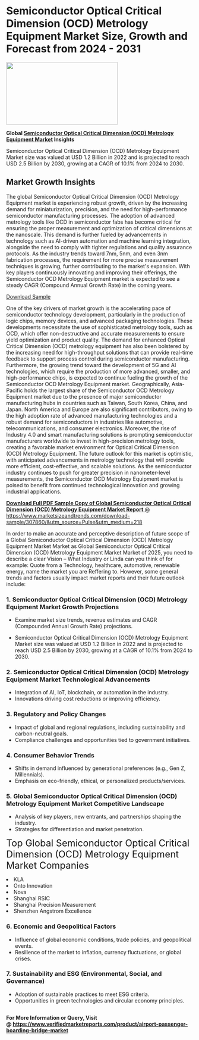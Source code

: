 <H1>Semiconductor Optical Critical Dimension (OCD) Metrology Equipment Market Size, Growth and Forecast from 2024 - 2031</H1><img class="aligncenter size-medium wp-image-584254" src="https://thirdeyenews.in/wp-content/uploads/2024/09/Global-Market-Research-300x168.jpeg" alt="" width="300" height="168" /><p><strong>Global&nbsp;<a href="https://www.marketsizeandtrends.com/download-sample/307860/&amp;utm_source=Pulse&amp;utm_medium=218">Semiconductor Optical Critical Dimension (OCD) Metrology Equipment Market</a> Insights</strong></p><p>Semiconductor Optical Critical Dimension (OCD) Metrology Equipment Market size was valued at USD 1.2 Billion in 2022 and is projected to reach USD 2.5 Billion by 2030, growing at a CAGR of 10.1% from 2024 to 2030.</p><p><h2>Market Growth Insights</h2> <p>The global Semiconductor Optical Critical Dimension (OCD) Metrology Equipment market is experiencing robust growth, driven by the increasing demand for miniaturization, precision, and the need for high-performance semiconductor manufacturing processes. The adoption of advanced metrology tools like OCD in semiconductor fabs has become critical for ensuring the proper measurement and optimization of critical dimensions at the nanoscale. This demand is further fueled by advancements in technology such as AI-driven automation and machine learning integration, alongside the need to comply with tighter regulations and quality assurance protocols. As the industry trends toward 7nm, 5nm, and even 3nm fabrication processes, the requirement for more precise measurement techniques is growing, further contributing to the market's expansion. With key players continuously innovating and improving their offerings, the Semiconductor OCD Metrology Equipment market is expected to see a steady CAGR (Compound Annual Growth Rate) in the coming years.</p> <p><a href="#">Download Sample</a></p> <p>One of the key drivers of market growth is the accelerating pace of semiconductor technology development, particularly in the production of logic chips, memory devices, and advanced packaging technologies. These developments necessitate the use of sophisticated metrology tools, such as OCD, which offer non-destructive and accurate measurements to ensure yield optimization and product quality. The demand for enhanced Optical Critical Dimension (OCD) metrology equipment has also been bolstered by the increasing need for high-throughput solutions that can provide real-time feedback to support process control during semiconductor manufacturing. Furthermore, the growing trend toward the development of 5G and AI technologies, which require the production of more advanced, smaller, and high-performance chips, is expected to continue fueling the growth of the Semiconductor OCD Metrology Equipment market. Geographically, Asia-Pacific holds the largest share of the Semiconductor OCD Metrology Equipment market due to the presence of major semiconductor manufacturing hubs in countries such as Taiwan, South Korea, China, and Japan. North America and Europe are also significant contributors, owing to the high adoption rate of advanced manufacturing technologies and a robust demand for semiconductors in industries like automotive, telecommunications, and consumer electronics. Moreover, the rise of Industry 4.0 and smart manufacturing solutions is prompting semiconductor manufacturers worldwide to invest in high-precision metrology tools, creating a favorable market environment for Optical Critical Dimension (OCD) Metrology Equipment. The future outlook for this market is optimistic, with anticipated advancements in metrology technology that will provide more efficient, cost-effective, and scalable solutions. As the semiconductor industry continues to push for greater precision in nanometer-level measurements, the Semiconductor OCD Metrology Equipment market is poised to benefit from continued technological innovation and growing industrial applications.</p> <p><a href="#"></p><p><span class=""><strong>Download Full PDF Sample Copy of Global Semiconductor Optical Critical Dimension (OCD) Metrology Equipment Market Report</strong> @ <a href="https://www.marketsizeandtrends.com/download-sample/307860/&amp;utm_source=Pulse&amp;utm_medium=218" target="_blank">https://www.marketsizeandtrends.com/download-sample/307860/&amp;utm_source=Pulse&amp;utm_medium=218</a></span></p><p>In order to make an accurate and perceptive description of future scope of a Global&nbsp;Semiconductor Optical Critical Dimension (OCD) Metrology Equipment Market Market as Global&nbsp;Semiconductor Optical Critical Dimension (OCD) Metrology Equipment Market Market of 2025, you need to describe a clear Vision &ndash; What Industry or Linda can you think of for example: Quote from a Technology, healthcare, automotive, renewable energy, name the market you are Reffering to. However, some general trends and factors usually impact market reports and their future outlook include:</p><h3>1.&nbsp;<strong>Semiconductor Optical Critical Dimension (OCD) Metrology Equipment Market Growth Projections</strong></h3><ul><li>Examine market size trends, revenue estimates and CAGR (Compounded Annual Growth Rate) projections.</li><li><p>Semiconductor Optical Critical Dimension (OCD) Metrology Equipment Market size was valued at USD 1.2 Billion in 2022 and is projected to reach USD 2.5 Billion by 2030, growing at a CAGR of 10.1% from 2024 to 2030.</p></li></ul><h3>2.&nbsp;<strong>Semiconductor Optical Critical Dimension (OCD) Metrology Equipment Market Technological Advancements</strong></h3><ul><li>Integration of AI, IoT, blockchain, or automation in the industry.</li><li>Innovations driving cost reductions or improving efficiency.</li></ul><h3>3.&nbsp;<strong>Regulatory and Policy Changes</strong></h3><ul><li>Impact of global and regional regulations, including sustainability and carbon-neutral goals.</li><li>Compliance challenges and opportunities tied to government initiatives.</li></ul><h3>4.&nbsp;<strong>Consumer Behavior Trends</strong></h3><ul><li>Shifts in demand influenced by generational preferences (e.g., Gen Z, Millennials).</li><li>Emphasis on eco-friendly, ethical, or personalized products/services.</li></ul><h3>5.&nbsp;<strong>Global Semiconductor Optical Critical Dimension (OCD) Metrology Equipment Market Competitive Landscape</strong></h3><ul><li>Analysis of key players, new entrants, and partnerships shaping the industry.</li><li>Strategies for differentiation and market penetration.</li></ul><p data-pm-slice="1 1 []"><span style="color: inherit; font-family: inherit; font-size: 25px;">Top Global Semiconductor Optical Critical Dimension (OCD) Metrology Equipment Market Companies</span></p><div class="" data-test-id=""><p><li>KLA</li><li> Onto Innovation</li><li> Nova</li><li> Shanghai RSIC</li><li> Shanghai Precision Measurement</li><li> Shenzhen Angstrom Excellence</li></p></div><h3>6.&nbsp;<strong>Economic and Geopolitical Factors</strong></h3><ul><li>Influence of global economic conditions, trade policies, and geopolitical events.</li><li>Resilience of the market to inflation, currency fluctuations, or global crises.</li></ul><h3>7.&nbsp;<strong>Sustainability and ESG (Environmental, Social, and Governance)</strong></h3><ul><li>Adoption of sustainable practices to meet ESG criteria.</li><li>Opportunities in green technologies and circular economy principles.</li></ul><h2><strong style="font-size: 14px;">For More Information or Query, Visit @&nbsp;</strong><a style="background-color: #ffffff; font-size: 14px;" href="https://www.marketsizeandtrends.com/report/semiconductor-optical-critical-dimension-ocd-metrology-equipment-market/" target="_blank">https://www.verifiedmarketreports.com/product/airport-passenger-boarding-bridge-market</a></h2>
